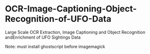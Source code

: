 # OCR-Image-Captioning-Object-Recognition-of-UFO-Data
Large Scale OCR Extraction, Image Captioning and Object Recognition andEnrichment of UFO Sightings Data

Note: must install ghostscript before imagemagick